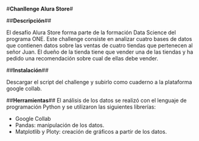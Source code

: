 #**Chanllenge Alura Store**#

##**Descripción**##

El desafío Alura Store forma parte de la formación Data Science del programa ONE. Este challenge consiste en analizar cuatro bases de datos que contienen datos 
sobre las ventas de cuatro tiendas que pertenecen al señor Juan. El dueño de la tienda tiene que vender una de las tiendas y ha pedido una recomendación sobre cual
de ellas debe vender. 

##**Instalación**##

Descargar el script  del challenge y subirlo como cuaderno a la plataforma google collab.

##**Herramientas**##
El análisis de los datos se realizó con el lenguaje de programación Python y se utilizaron las siguientes librerías:

* Google Collab
* Pandas: manipulación de los datos.
* Matplotlib y Ploty: creación de gráficos a partir de los datos.






